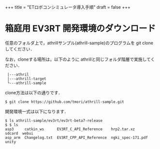 +++
title = "ETロボコンシミュレータ導入手順"
draft = false
+++

# 箱庭用 EV3RT 開発環境のダウンロード



任意のフォルダ上で，athrillサンプル(athrill-sample)のプログラムを git clone してください．

なお，cloneする場所は，以下のように athrillと同じフォルダ階層で実施してください．

```
 |---athril
 |---athrill-target
 └---athrill-sample
```

clone方法は以下の通りです．

```
$ git clone https://github.com/tmori/athrill-sample.git
```

開発環境一式は以下になります．

```
$ ls athrill-sample/ev3rt/ev3rt-beta7-release
$ $ ls
asp3     catkin_ws      EV3RT_C_API_Reference    hrp2.tar.xz        sdcard  webui
asp_arm  Changelog.txt  EV3RT_CPP_API_Reference  ngki_spec-171.pdf  unity
```